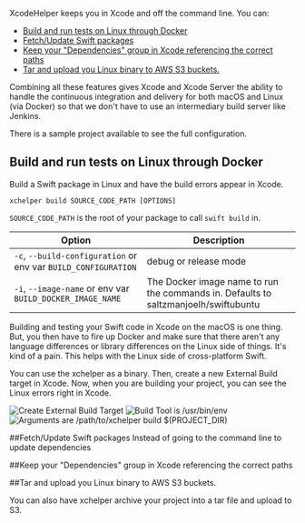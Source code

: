 XcodeHelper keeps you in Xcode and off the command line. You can:

* [Build and run tests on Linux through Docker](#build)
* [Fetch/Update Swift packages](#fetch)
* [Keep your "Dependencies" group in Xcode referencing the correct paths](#symlink)
* [Tar and upload you Linux binary to AWS S3 buckets.](#archive)

Combining all these features gives Xcode and Xcode Server the ability to handle the continuous integration and delivery for both macOS and Linux (via Docker) so that we don't have to use an intermediary build server like Jenkins. 

There is a sample project available to see the full configuration.

## Build and run tests on Linux through Docker
Build a Swift package in Linux and have the build errors appear in Xcode.
```
xchelper build SOURCE_CODE_PATH [OPTIONS]
```
`SOURCE_CODE_PATH` is the root of your package to call `swift build` in.

Option  | Description
------------- | ------------- 
`-c`, `--build-configuration` or env var `BUILD_CONFIGURATION`| debug or release mode    
`-i`, `--image-name` or env var `BUILD_DOCKER_IMAGE_NAME`| The Docker image name to run the commands in. Defaults to saltzmanjoelh/swiftubuntu                

Building and testing your Swift code in Xcode on the macOS is one thing. But, you then have to fire up Docker and make sure that there aren't any language differences or library differences on the Linux side of things. It's kind of a pain. This helps with the Linux side of cross-platform Swift.

You can use the xchelper as a binary. Then, create a new External Build target in Xcode. Now, when you are building your project, you can see the Linux errors right in Xcode. 

![Create External Build Target](https://raw.githubusercontent.com/saltzmanjoelh/XcodeHelper/assets/build1.png)
![Build Tool is /usr/bin/env](https://raw.githubusercontent.com/saltzmanjoelh/XcodeHelper/assets/build2.png)
![Arguments are /path/to/xchelper build $\(PROJECT_DIR\)](https://raw.githubusercontent.com/saltzmanjoelh/XcodeHelper/assets/build2.png)



##Fetch/Update Swift packages
Instead of going to the command line to update dependencies

##Keep your "Dependencies" group in Xcode referencing the correct paths

##Tar and upload you Linux binary to AWS S3 buckets.

You can also have xchelper archive your project into a tar file and upload to S3. 

